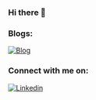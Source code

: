 ### Hi there 👋

### Blogs:
[![Blog](https://img.shields.io/badge/medium-%2312100E.svg?&style=for-the-badge&logo=medium&logoColor=white)](https://medium.com/@sreddy13)


### Connect with me on:
[![Linkedin](https://img.shields.io/badge/linkedin-%230077B5.svg?&style=for-the-badge&logo=linkedin&logoColor=white)](https://www.linkedin.com/in/shridevireddy/)


<!--
**ShrideviReddy/ShrideviReddy** is a ✨ _special_ ✨ repository because its `README.md` (this file) appears on your GitHub profile.

Here are some ideas to get you started:

- 🔭 I’m currently working on ...
- 🌱 I’m currently learning ...
- 👯 I’m looking to collaborate on ...
- 🤔 I’m looking for help with ...
- 💬 Ask me about ...
- 📫 How to reach me: ...
- 😄 Pronouns: ...
- ⚡ Fun fact: ...
-->
